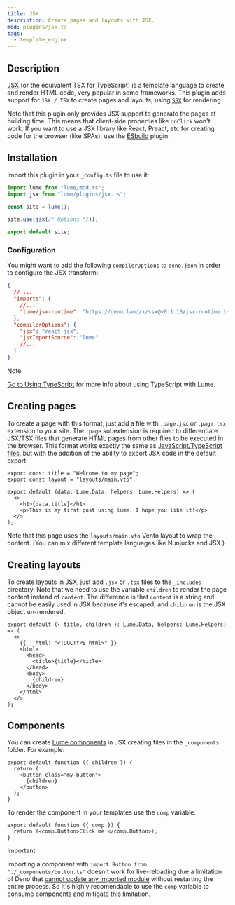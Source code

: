 ```yaml
---
title: JSX
description: Create pages and layouts with JSX.
mod: plugins/jsx.ts
tags:
  - template_engine
---
```


## Description

[JSX](https://facebook.github.io/jsx/) (or the equivalent TSX for TypeScript) is
a template language to create and render HTML code, very popular in some
frameworks. This plugin adds support for `JSX / TSX` to create pages and
layouts, using [`SSX`](https://github.com/oscarotero/ssx/) for rendering.

Note that this plugin only provides JSX support to generate the pages at
building time. This means that client-side properties like `onClick` won't work.
If you want to use a JSX library like React, Preact, etc for creating code for
the browser (like SPAs), use the [ESbuild](./esbuild.md) plugin.

## Installation

Import this plugin in your `_config.ts` file to use it:

```js
import lume from "lume/mod.ts";
import jsx from "lume/plugins/jsx.ts";

const site = lume();

site.use(jsx(/* Options */));

export default site;
```

### Configuration

You might want to add the following `compilerOptions` to `deno.json` in order to
configure the JSX transform:

<lume-code>

```json {title="deno.json"}
{
  // ...
  "imports": {
    //...
    "lume/jsx-runtime": "https://deno.land/x/ssx@v0.1.10/jsx-runtime.ts"
  },
  "compilerOptions": {
    "jsx": "react-jsx",
    "jsxImportSource": "lume"
    //...
  }
}
```

</lume-code>

> [!note]
>
> [Go to Using TypeScript](/docs/configuration/using-typescript/) for more info
> about using TypeScript with Lume.

## Creating pages

To create a page with this format, just add a file with `.page.jsx` or
`.page.tsx` extension to your site. The `.page` subextension is required to
differentiate JSX/TSX files that generate HTML pages from other files to be
executed in the browser. This format works exactly the same as
[JavaScript/TypeScript files](./modules.md), but with the addition of the
ability to export JSX code in the default export:

```tsx
export const title = "Welcome to my page";
export const layout = "layouts/main.vto";

export default (data: Lume.Data, helpers: Lume.Helpers) => (
  <>
    <h1>{data.title}</h1>
    <p>This is my first post using lume. I hope you like it!</p>
  </>
);
```

Note that this page uses the `layouts/main.vto` Vento layout to wrap the
content. (You can mix different template languages like Nunjucks and JSX.)

## Creating layouts

To create layouts in JSX, just add `.jsx` or `.tsx` files to the `_includes`
directory. Note that we need to use the variable `children` to render the page
content instead of `content`. The difference is that `content` is a string and
cannot be easily used in JSX because it's escaped, and `children` is the JSX
object un-rendered.

```tsx
export default ({ title, children }: Lume.Data, helpers: Lume.Helpers) => (
  <>
    {{ __html: "<!DOCTYPE html>" }}
    <html>
      <head>
        <title>{title}</title>
      </head>
      <body>
        {children}
      </body>
    </html>
  </>
);
```

## Components

You can create [Lume components](../docs/core/components.md) in JSX creating
files in the `_components` folder. For example:

<lume-code>

```jsx{title="_components/button.tsx"}
export default function ({ children }) {
  return (
    <button class="my-button">
      {children}
    </button>
  );
}
```

</lume-code>

To render the component in your templates use the `comp` variable:

<lume-code>

```jsx{title="_includes/layout.tsx"}
export default function ({ comp }) {
  return (<comp.Button>Click me!</comp.Button>);
}
```

</lume-code>

> [!important]
>
> Importing a component with `import Button from "./_components/button.ts"`
> doesn't work for live-reloading due a limitation of Deno that
> [cannot update any imported module](https://github.com/denoland/deno/issues/8327)
> without restarting the entire process. So it's highly recomendable to use the
> `comp` variable to consume components and mitigate this limitation.
